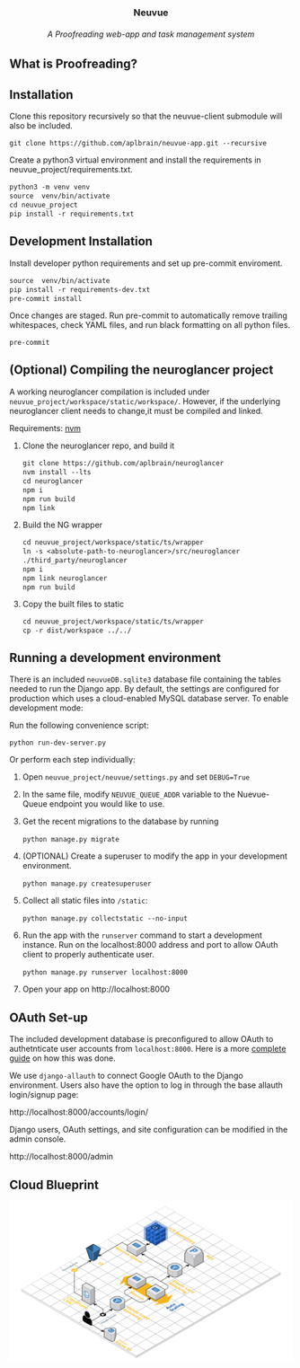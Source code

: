 <h3 align=center>Neuvue</h3>
<h6 align=center>A Proofreading web-app and task management system</h6>


## What is Proofreading?

## Installation

Clone this repository recursively so that the neuvue-client submodule will also be included.
```shell
git clone https://github.com/aplbrain/neuvue-app.git --recursive
```

Create a python3 virtual environment and install the requirements in neuvue_project/requirements.txt.

```shell
python3 -m venv venv
source  venv/bin/activate
cd neuvue_project
pip install -r requirements.txt
```

## Development Installation

Install developer python requirements and set up pre-commit enviroment.

```
source  venv/bin/activate
pip install -r requirements-dev.txt
pre-commit install
```

Once changes are staged. Run pre-commit to automatically remove trailing whitespaces, check YAML files, and run black formatting on all python files.

```
pre-commit
```

## (Optional) Compiling the neuroglancer project

A working neuroglancer compilation is included under `neuvue_project/workspace/static/workspace/`. However, if the underlying neuroglancer client needs to change,it must be compiled and linked.

Requirements: [nvm](https://github.com/nvm-sh/nvm)

1. Clone the neuroglancer repo, and build it
	```
	git clone https://github.com/aplbrain/neuroglancer
	nvm install --lts
	cd neuroglancer
	npm i
	npm run build
	npm link
	```

2. Build the NG wrapper
	```
	cd neuvue_project/workspace/static/ts/wrapper
	ln -s <absolute-path-to-neuroglancer>/src/neuroglancer ./third_party/neuroglancer
	npm i
	npm link neuroglancer
	npm run build
	```
3. Copy the built files to static
	```
	cd neuvue_project/workspace/static/ts/wrapper
	cp -r dist/workspace ../../
	```

## Running a development environment

There is an included `neuvueDB.sqlite3` database file containing the tables needed to run the Django app. By default, the settings are configured for production which uses a cloud-enabled MySQL database server. To enable development mode:

Run the following convenience script:
```
python run-dev-server.py
```

Or perform each step individually:

1. Open `neuvue_project/neuvue/settings.py` and set `DEBUG=True`

2. In the same file, modify `NEUVUE_QUEUE_ADDR` variable to the Nuevue-Queue endpoint you would like to use.

3. Get the recent migrations to the database by running

	`python manage.py migrate`

4. (OPTIONAL) Create a superuser to modify the app in your development environment.

	`python manage.py createsuperuser`

5. Collect all static files into `/static`:

	`python manage.py collectstatic --no-input`

6. Run the app with the `runserver` command to start a development instance. Run on the localhost:8000 address and port to allow OAuth client to properly authenticate user.

	`python manage.py runserver localhost:8000`

7. Open your app on http://localhost:8000


## OAuth Set-up

The included development database is preconfigured to allow OAuth to authetnticate user accounts from `localhost:8000`. Here is a more [complete guide](https://www.section.io/engineering-education/django-google-oauth/) on how this was done.

We use `django-allauth` to connect Google OAuth to the Django environment. Users also have the option to log in through the base allauth login/signup page:

http://localhost:8000/accounts/login/

Django users, OAuth settings, and site configuration can be modified in the admin console.

http://localhost:8000/admin


## Cloud Blueprint

<img src="Neuvue_Blueprint.png" style="background-color: rgb(300, 300, 300);">
